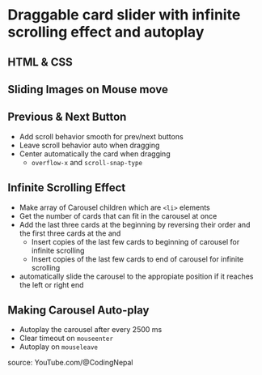 # Draggable card slider with infinite scrolling effect and autoplay

## HTML & CSS

## Sliding Images on Mouse move

## Previous & Next Button

- Add scroll behavior smooth for prev/next buttons
- Leave scroll behavior auto when dragging
- Center automatically the card when dragging
  - `overflow-x` and `scroll-snap-type`

## Infinite Scrolling Effect

- Make array of Carousel children which are `<li>` elements
- Get the number of cards that can fit in the carousel at once
- Add the last three cards at the beginning by reversing their order and the first three cards at the and
  - Insert copies of the last few cards to beginning of carousel for infinite scrolling
  - Insert copies of the last few cards to end of carousel for infinite scrolling
- automatically slide the carousel to the appropiate position if it reaches the left or right end

## Making Carousel Auto-play

- Autoplay the carousel after every 2500 ms
- Clear timeout on `mouseenter`
- Autoplay on `mouseleave`

source: YouTube.com/@CodingNepal
